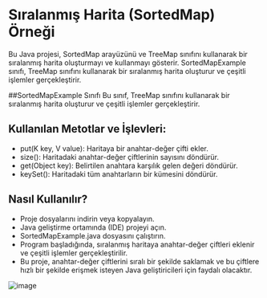 # Sıralanmış Harita (SortedMap) Örneği
Bu Java projesi, SortedMap arayüzünü ve TreeMap sınıfını kullanarak bir sıralanmış harita oluşturmayı ve kullanmayı gösterir. SortedMapExample sınıfı, TreeMap sınıfını kullanarak bir sıralanmış harita oluşturur ve çeşitli işlemler gerçekleştirir.

##SortedMapExample Sınıfı
Bu sınıf, TreeMap sınıfını kullanarak bir sıralanmış harita oluşturur ve çeşitli işlemler gerçekleştirir.

## Kullanılan Metotlar ve İşlevleri:
- put(K key, V value): Haritaya bir anahtar-değer çifti ekler.
- size(): Haritadaki anahtar-değer çiftlerinin sayısını döndürür.
- get(Object key): Belirtilen anahtara karşılık gelen değeri döndürür.
- keySet(): Haritadaki tüm anahtarların bir kümesini döndürür.

## Nasıl Kullanılır?
- Proje dosyalarını indirin veya kopyalayın.
- Java geliştirme ortamında (IDE) projeyi açın.
- SortedMapExample.java dosyasını çalıştırın.
- Program başladığında, sıralanmış haritaya anahtar-değer çiftleri eklenir ve çeşitli işlemler gerçekleştirilir.
- Bu proje, anahtar-değer çiftlerini sıralı bir şekilde saklamak ve bu çiftlere hızlı bir şekilde erişmek isteyen Java geliştiricileri için faydalı olacaktır.

![image](https://github.com/esmanur-karatas/fileOperationsWithJava/assets/83882274/d0d0580e-e7e8-4e4a-bafd-0380a26839ca)
